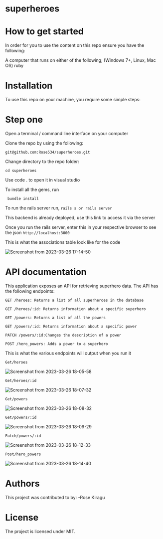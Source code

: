 # superheroes
# How to get started

In order for you to use the content on this repo ensure you have the following:

A computer that runs on either of the following; (Windows 7+, Linux, Mac OS) ruby  

# Installation

To use this repo on your machine, you require some simple steps:

# Step one

Open a terminal / command line interface on your computer

Clone the repo by using the following:

    git@github.com:Rose534/superheroes.git

Change directory to the repo folder:

    cd superheroes

Use code . to open it in visual studio

To install all the gems, run

     bundle install

To run the rails server run, `rails s or rails server`

This backend is already deployed, use this link to access it via the server 

Once you run the rails server, enter this in your respective browser to see the json `http://localhost:3000`

This is what the associations table look like for the code

![Screenshot from 2023-03-26 17-14-50](https://user-images.githubusercontent.com/105820877/227774384-140a735e-4d63-4e5d-8c29-72126f823b04.png)


# API documentation
This application exposes an API for retrieving superhero data. The API has the following endpoints:

`GET /heroes: Returns a list of all superheroes in the database`

`GET /heroes/:id: Returns information about a specific superhero`

`GET /powers: Returns a list of all the powers`

`GET /powers/:id: Returns information about a specific power`

`PATCH /powers/:id:Changes the description of a power`

`POST /hero_powers: Adds a power to a superhero`


This is what the various endpoints will output when you run it

`Get/heroes`

![Screenshot from 2023-03-26 18-05-58](https://user-images.githubusercontent.com/105820877/227774491-318b2a55-e91c-4eb5-b2ae-2f47c8100a0e.png)


`Get/heroes/:id`

![Screenshot from 2023-03-26 18-07-32](https://user-images.githubusercontent.com/105820877/227774559-4afdcc5c-9c19-4599-97cd-9baed3a582a0.png)


`Get/powers`

![Screenshot from 2023-03-26 18-08-32](https://user-images.githubusercontent.com/105820877/227774614-492d5a8d-d70c-429e-b0b8-728a8e94cefe.png)


`Get/powers/:id`

![Screenshot from 2023-03-26 18-09-29](https://user-images.githubusercontent.com/105820877/227774658-de294d44-5ea7-4e04-b615-58e7751845f6.png)


`Patch/powers/:id`

![Screenshot from 2023-03-26 18-12-33](https://user-images.githubusercontent.com/105820877/227774809-0a634d43-42ce-4d71-86c2-04e4c9fc77f2.png)


`Post/hero_powers`

![Screenshot from 2023-03-26 18-14-40](https://user-images.githubusercontent.com/105820877/227774898-926c9098-707d-4697-9461-74e901c7d543.png)


# Authors

This project was contributed to by: -Rose Kiragu

# License

The project is licensed under MIT.
